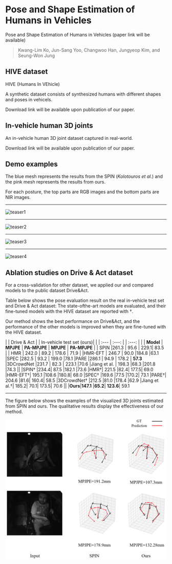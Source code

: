 # Pose and Shape Estimation of Humans in Vehicles

Pose and Shape Estimation of Humans in Vehicles (paper link will be available)

> Kwang-Lim Ko, Jun-Sang Yoo, Changwoo Han, Jungyeop Kim, and Seung-Won Jung


## HIVE dataset

HIVE (Humans In VEhicle)

A synthetic dataset consists of synthesized humans with different shapes and poses in vehicels.

Download link will be available upon publication of our paper.

## In-vehicle human 3D joints

An in-vehicle human 3D joint dataset captured in real-world.

Download link will be available upon publication of our paper.


## Demo examples

The blue mesh represents the results from the SPIN (_Kolotouros et al_.) and the pink mesh represents the results from ours.

For each posture, the top parts are RGB images and the bottom parts are NIR images. 



---

![teaser1](teaser1.gif)

---

![teaser2](teaser2.gif)

---

![teaser3](teaser3.gif)

---

![teaser4](teaser4.gif)

## Ablation studies on Drive & Act dataset

For a cross-validation for other dataset, we applied our and compared models to the public dataset Drive&Act.

Table below shows the pose evaluation result on the real in-vehicle test set and Drive & Act dataset: The state-ofthe-art models are evaluated, and their fine-tuned models with the HIVE dataset are reported with †.

Our method shows the best performance on Drive&Act, and the performance of the other models is improved
when they are fine-tuned with the HIVE dataset.

| | Drive & Act |   | In-vehicle test set (ours)| |
| :---         |     :---:   |   |       :---:       |  |
|  **Model**         |     **MPJPE** | **PA-MPJPE**  |      **MPJPE**     | **PA-MPJPE** |
| SPIN    |261.3 | 95.6   | 229.1|  83.5        |
| HMR     | 242.0 |  89.2    | 178.6 |    71.9      |
|HMR-EFT | 246.7 | 90.0  |184.8  |63.1
|SPEC  |282.5 | 93.2 | 199.0  |78.1
|PARE  |286.1 | 94.9 | 178.2 | **57.3**
|3DCrowdNet  |231.7 | 82.3 | 223.1  |70.6
|Jiang et al. | 198.3  |68.3  |201.8  |74.3
||
|SPIN† |234.4| 87.5 |182.1 |73.6
|HMR†| 221.5 |82.4| 177.5| 69.0
|HMR-EFT†| 195.1 |108.6 |180.8| 68.0
|SPEC† |169.6 |77.5 |170.2| 73.1
|PARE†| 204.6 |81.6| 160.4| 58.5
|3DCrowdNet† |212.5 |81.0 |178.4 |62.9
|Jiang et al.†| 185.2| 70.1| 173.5| 70.6
||
|**Ours**|**147.1** |**65.2**| **123.6**| 59.1


---

The figure below shows the examples of the visualized 3D joints estimated from SPIN and ours. The qualitative results display the effectiveness of our method.


![teaser5](Drive_act_vis.png)


